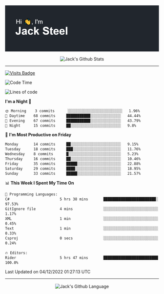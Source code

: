 <p align="center">
  <img align="center" src="https://github.com/JackSteel97/JackSteel97/blob/main/header.png?raw=true" alt="Hi, I'm Jack Steel" /> 
 </p>
<p align="center">
 <img align="center" src="https://github-readme-stats.vercel.app/api?username=jacksteel97&show_icons=true&count_private=true&theme=dracula" alt="Jack's Github Stats" /> 
</p>

<hr/>

[![Visits Badge](https://badges.pufler.dev/visits/JackSteel97/JackSteel97?color=blue&label=Profile%20Visits)](https://github.com/JackSteel97)
<!--START_SECTION:waka-->
![Code Time](http://img.shields.io/badge/Code%20Time-494%20hrs%202%20mins-blue)

![Lines of code](https://img.shields.io/badge/From%20Hello%20World%20I%27ve%20Written-862%20Thousand%20lines%20of%20code-blue)

**I'm a Night 🦉** 

```text
🌞 Morning    3 commits      ░░░░░░░░░░░░░░░░░░░░░░░░░   1.96% 
🌆 Daytime    68 commits     ███████████░░░░░░░░░░░░░░   44.44% 
🌃 Evening    67 commits     ███████████░░░░░░░░░░░░░░   43.79% 
🌙 Night      15 commits     ██░░░░░░░░░░░░░░░░░░░░░░░   9.8%

```
📅 **I'm Most Productive on Friday** 

```text
Monday       14 commits     ██░░░░░░░░░░░░░░░░░░░░░░░   9.15% 
Tuesday      18 commits     ███░░░░░░░░░░░░░░░░░░░░░░   11.76% 
Wednesday    8 commits      █░░░░░░░░░░░░░░░░░░░░░░░░   5.23% 
Thursday     16 commits     ██░░░░░░░░░░░░░░░░░░░░░░░   10.46% 
Friday       35 commits     █████░░░░░░░░░░░░░░░░░░░░   22.88% 
Saturday     29 commits     ████░░░░░░░░░░░░░░░░░░░░░   18.95% 
Sunday       33 commits     █████░░░░░░░░░░░░░░░░░░░░   21.57%

```


📊 **This Week I Spent My Time On** 

```text
💬 Programming Languages: 
C#                       5 hrs 38 mins       ████████████████████████░   97.53% 
GitIgnore file           4 mins              ░░░░░░░░░░░░░░░░░░░░░░░░░   1.17% 
XML                      1 min               ░░░░░░░░░░░░░░░░░░░░░░░░░   0.45% 
Text                     1 min               ░░░░░░░░░░░░░░░░░░░░░░░░░   0.33% 
Csproj                   0 secs              ░░░░░░░░░░░░░░░░░░░░░░░░░   0.24%

🔥 Editors: 
Rider                    5 hrs 47 mins       █████████████████████████   100.0%

```


 Last Updated on 04/12/2022 01:27:13 UTC
<!--END_SECTION:waka-->

<hr/>

<p align="center">
    <img align="center" src="https://github-readme-stats.vercel.app/api/top-langs/?username=jacksteel97&langs_count=10&layout=compact&theme=dracula" alt="Jack's Github Language" /> 
</p>
